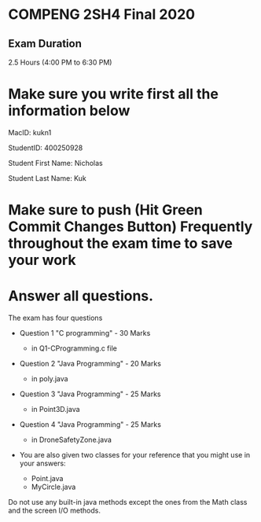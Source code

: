 # COMPENG 2SH4 Final 2020
## Exam Duration
2.5 Hours (4:00 PM	to 6:30 PM)


# Make sure you write first all the information below 

MacID: kukn1

StudentID: 400250928

Student First Name: Nicholas

Student Last Name: Kuk

# Make sure to push (Hit Green Commit Changes Button) Frequently throughout the exam time to save your work

# Answer all questions. 
The exam has four questions
* Question 1 "C programming" - 30 Marks
  * in Q1-CProgramming.c file

* Question 2 "Java Programming"  - 20 Marks
  * in poly.java
* Question 3 "Java Programming" - 25 Marks
  * in Point3D.java 
  
* Question 4 "Java Programming" - 25 Marks
  * in DroneSafetyZone.java

* You are also given two classes for your reference that you might use in your answers:
  * Point.java
  * MyCircle.java
  
  
Do not use any built-in java methods except the ones from the Math class and the screen I/O methods.

